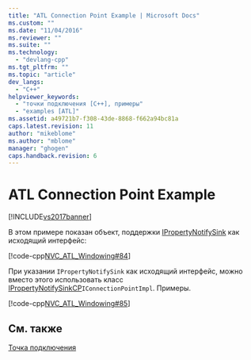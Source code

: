 ```yaml
---
title: "ATL Connection Point Example | Microsoft Docs"
ms.custom: ""
ms.date: "11/04/2016"
ms.reviewer: ""
ms.suite: ""
ms.technology: 
  - "devlang-cpp"
ms.tgt_pltfrm: ""
ms.topic: "article"
dev_langs: 
  - "C++"
helpviewer_keywords: 
  - "точки подключения [C++], примеры"
  - "examples [ATL]"
ms.assetid: a49721b7-f308-43de-8868-f662a94bc81a
caps.latest.revision: 11
author: "mikeblome"
ms.author: "mblome"
manager: "ghogen"
caps.handback.revision: 6
---
```

# ATL Connection Point Example
[!INCLUDE[vs2017banner](../assembler/inline/includes/vs2017banner.md)]

В этом примере показан объект, поддержки [IPropertyNotifySink](http://msdn.microsoft.com/library/windows/desktop/ms692638) как исходящий интерфейс:  
  
 [!code-cpp[NVC_ATL_Windowing#84](../atl/codesnippet/CPP/atl-connection-point-example_1.h)]  
  
 При указании `IPropertyNotifySink` как исходящий интерфейс, можно вместо этого использовать класс [IPropertyNotifySinkCP](../atl/reference/ipropertynotifysinkcp-class.md)`IConnectionPointImpl`.  Примеры.  
  
 [!code-cpp[NVC_ATL_Windowing#85](../atl/codesnippet/CPP/atl-connection-point-example_2.h)]  
  
## См. также  
 [Точка подключения](../atl/atl-connection-points.md)